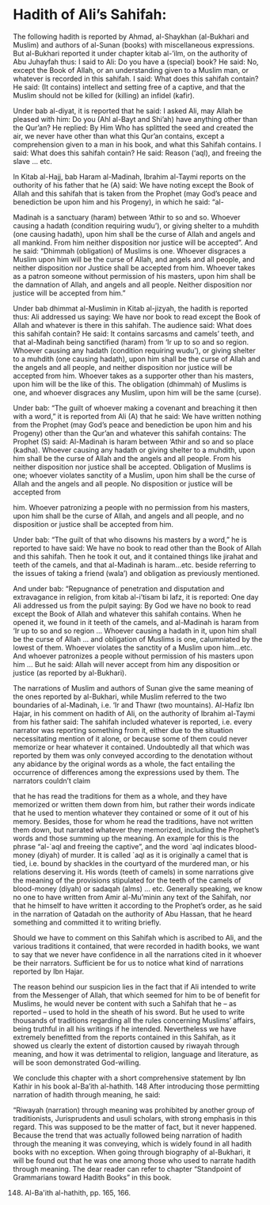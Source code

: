Hadith of Ali’s Sahifah:
========================

  
  
  

The following hadith is reported by Ahmad, al-Shaykhan (al-Bukhari and
Muslim) and authors of al-Sunan (books) with miscellaneous expressions.
But al-Bukhari reported it under chapter kitab al-’ilm, on the authority
of Abu Juhayfah thus: I said to Ali: Do you have a (special) book? He
said: No, except the Book of Allah, or an understanding given to a
Muslim man, or whatever is recorded in this sahifah. I said: What does
this sahifah contain? He said: (It contains) intellect and setting free
of a captive, and that the Muslim should not be killed for (killing) an
infidel (kafir).

Under bab al-diyat, it is reported that he said: I asked Ali, may Allah
be pleased with him: Do you (Ahl al-Bayt and Shi’ah) have anything other
than the Qur’an? He replied: By Him Who has splitted the seed and
created the air, we never have other than what this Qur’an contains,
except a comprehension given to a man in his book, and what this Sahifah
contains. I said: What does this sahifah contain? He said: Reason
(‘aql), and freeing the slave … etc.

In Kitab al-Hajj, bab Haram al-Madinah, Ibrahim al-Taymi reports on the
outhority of his father that he (A) said: We have noting except the Book
of Allah and this sahifah that is taken from the Prophet (may God’s
peace and benediction be upon him and his Progeny), in which he said:
“al-

Madinah is a sanctuary (haram) between ‘Athir to so and so. Whoever
causing a hadath (condition requiring wudu’), or giving shelter to a
muhdith (one causing hadath), upon him shall be the curse of Allah and
angels and all mankind. From him neither disposition nor justice will be
accepted”. And he said: “Dhimmah (obligation) of Muslims is one. Whoever
disgraces a Muslim upon him will be the curse of Allah, and angels and
all people, and neither disposition nor Justice shall be accepted from
him. Whoever takes as a patron someone without permission of his
masters, upon him shall be the damnation of Allah, and angels and all
people. Neither disposition nor justice will be accepted from him.”

Under bab dhimmat al-Muslimin in Kitab al-jizyah, the hadith is reported
thus: Ali addressed us saying: We have nor book to read except the Book
of Allah and whatever is there in this sahifah. The audience said: What
does this sahifah contain? He said: It contains sarcasms and camels’
teeth, and that al-Madinah being sanctified (haram) from ‘Ir up to so
and so region. Whoever causing any hadath (condition requiring wudu’),
or giving shelter to a muhdith (one causing hadath), upon him shall be
the curse of Allah and the angels and all people, and neither
disposition nor justice will be accepted from him. Whoever takes as a
supporter other than his masters, upon him will be the like of this. The
obligation (dhimmah) of Muslims is one, and whoever disgraces any
Muslim, upon him will be the same (curse).

Under bab: “The guilt of whoever making a covenant and breaching it then
with a word,” it is reported from Ali (A) that he said: We have written
nothing from the Prophet (may God’s peace and benediction be upon him
and his Progeny) other than the Qur’an and whatever this sahifah
contains: The Prophet (S) said: Al-Madinah is haram between ‘Athir and
so and so place (kadha). Whoever causing any hadath or giving shelter to
a muhdith, upon him shall be the curse of Allah and the angels and all
people. From his neither disposition nor justice shall be accepted.
Obligation of Muslims is one; whoever violates sanctity of a Muslim,
upon him shall be the curse of Allah and the angels and all people. No
disposition or justice will be accepted from

him. Whoever patronizing a people with no permission from his masters,
upon him shall be the curse of Allah, and angels and all people, and no
disposition or justice shall be accepted from him.

Under bab: “The guilt of that who disowns his masters by a word,” he is
reported to have said: We have no book to read other than the Book of
Allah and this sahifah. Then he took it out, and it contained things
like jirahat and teeth of the camels, and that al-Madinah is
haram...etc. beside referring to the issues of taking a friend (wala’)
and obligation as previously mentioned.

And under bab: “Repugnance of penetration and disputation and
extravagance in religion, from kitab al-i’tisam bi lafz, it is reported:
One day Ali addressed us from the pulpit saying: By God we have no book
to read except the Book of Allah and whatever this sahifah contains.
When he opened it, we found in it teeth of the camels, and al-Madinah is
haram from ‘Ir up to so and so region ... Whoever causing a hadath in
it, upon him shall be the curse of Allah ... and obligation of Muslims
is one, calumniated by the lowest of them. Whoever violates the sanctity
of a Muslim upon him...etc. And whoever patronizes a people without
permission of his masters upon him ... But he said: Allah will never
accept from him any disposition or justice (as reported by al-Bukhari).

The narrations of Muslim and authors of Sunan give the same meaning of
the ones reported by al-Bukhari, while Muslim referred to the two
boundaries of al-Madinah, i.e. ‘Ir and Thawr (two mountains). Al-Hafiz
Ibn Hajar, in his comment on hadith of Ali, on the authority of Ibrahim
al-Taymi from his father said: The sahifah included whatever is
reported, i.e. every narrator was reporting something from it, either
due to the situation necessitating mention of it alone, or because some
of them could never memorize or hear whatever it contained. Undoubtedly
all that which was reported by them was only conveyed according to the
denotation without any abidance by the original words as a whole, the
fact entailing the occurrence of differences among the expressions used
by them. The narrators couldn’t claim

that he has read the traditions for them as a whole, and they have
memorized or written them down from him, but rather their words indicate
that he used to mention whatever they contained or some of it out of his
memory. Besides, those for whom he read the traditions, have not written
them down, but narrated whatever they memorized, including the Prophet’s
words and those summing up the meaning. An example for this is the
phrase “al-\`aql and freeing the captive”, and the word \`aql indicates
blood-money (diyah) of murder. It is called \`aql as it is originally a
camel that is tied, i.e. bound by shackles in the courtyard of the
murdered man, or his relations deserving it. His words (teeth of camels)
in some narrations give the meaning of the provisions stipulated for the
teeth of the camels of blood-money (diyah) or sadaqah (alms) ... etc.
Generally speaking, we know no one to have written from Amir al-Mu’minin
any text of the Sahifah, nor that he himself to have written it
according to the Prophet’s order, as he said in the narration of Qatadah
on the authority of Abu Hassan, that he heard something and committed it
to writing briefly.

Should we have to comment on this Sahifah which is ascribed to Ali, and
the various traditions it contained, that were recorded in hadith books,
we want to say that we never have confidence in all the narrations cited
in it whoever be their narrators. Sufficient be for us to notice what
kind of narrations reported by Ibn Hajar.

The reason behind our suspicion lies in the fact that if Ali intended to
write from the Messenger of Allah, that which seemed for him to be of
benefit for Muslims, he would never be content with such a Sahifah that
he – as reported – used to hold in the sheath of his sword. But he used
to write thousands of traditions regarding all the rules concerning
Muslims’ affairs, being truthful in all his writings if he intended.
Nevertheless we have extremely benefitted from the reports contained in
this Sahifah, as it showed us clearly the extent of distortion caused by
riwayah through meaning, and how it was detrimental to religion,
language and literature, as will be soon demonstrated God-willing.

We conclude this chapter with a short comprehensive statement by Ibn
Kathir in his book al-Ba’ith al-hathith. <span
id="_anchor_148"></span>148 After introducing those permitting narration
of hadith through meaning, he said:

“Riwayah (narration) through meaning was prohibited by another group of
traditionists, Jurisprudents and usuli scholars, with strong emphasis in
this regard. This was supposed to be the matter of fact, but it never
happened. Because the trend that was actually followed being narration
of hadith through the meaning it was conveying, which is widely found in
all hadith books with no exception. When going through biography of
al-Bukhari, it will be found out that he was one among those who used to
narrate hadith through meaning. The dear reader can refer to chapter
“Standpoint of Grammarians toward Hadith Books” in this book.

148. Al-Ba'ith al-hathith, pp. 165, 166.
